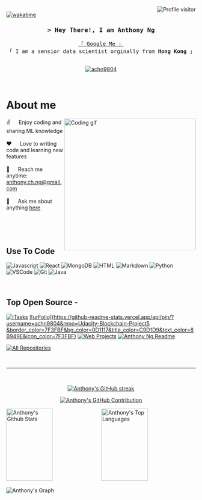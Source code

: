<!--
<h2 align="center">
  Welcome to Anthony Ng's github page!
  <img src="https://media.giphy.com/media/hvRJCLFzcasrR4ia7z/giphy.gif" width="28">
</h2>
-->

<!--
<p align="center">
  <a href="https://github.com/achn9804"><img src="https://readme-typing-svg.herokuapp.com/?lines=Self%20Taught%20Programmer;Front%20End%20Developer;1.5%2B%20years%20of%20coding%20experience;Always%20learning%20new%20things&center=true&width=380&height=45"></a>
</p>

 -->

<a href="https://komarev.com/ghpvc/?username=achn9804">
  <img align="right" src="https://komarev.com/ghpvc/?username=achn9804&label=Visitors&color=0e75b6&style=flat" alt="Profile visitor" />
</a>


[![wakatime](https://wakatime.com/badge/user/eebb3dd8-d9b2-40de-9b88-6fd6cac99dbc.svg)](https://wakatime.com/@eebb3dd8-d9b2-40de-9b88-6fd6cac99dbc)

<!-- Intro  -->
<h3 align="center">
        <samp>&gt; Hey There!, I am
                <b>Anthony Ng</b>
        </samp>
</h3>


<p align="center"> 
  <samp>
    <a href="https://www.google.com/search?q=Anthony+Ng">「 Google Me 」</a>
    <br>
    「 I am a sensior data scientist orginally from <b>Hong Kong</b> 」
    <br>
    <br>
  </samp>
</p>

<p align="center">
 <a href="https://linkedin.com/in/anthony-ng-cqf-18204a1" target="_blank">
  <img src="https://img.shields.io/badge/LinkedIn-0077B5?style=for-the-badge&logo=linkedin&logoColor=white" alt="achn9804"/>
 </a>
</p>
<br />

<!-- About Section -->
 # About me
 
<p>
 <img align="right" width="350" src="/assets/programmer.gif" alt="Coding gif" />
  
 ✌️ &emsp; Enjoy coding and sharing ML knowledge <br/><br/>
 ❤️ &emsp; Love to writing code and learning new features<br/><br/>
 📧 &emsp; Reach me anytime: anthony.ch.ng@gmail.com<br/><br/>
 💬 &emsp; Ask me about anything [here](https://github.com/achn9804/achn9804/issues)

</p>

<br/>
<br/>
<br/>

## Use To Code

![Javascript](https://img.shields.io/badge/Javascript-F0DB4F?style=for-the-badge&labelColor=black&logo=javascript&logoColor=F0DB4F)
![React](https://img.shields.io/badge/-React-61DBFB?style=for-the-badge&labelColor=black&logo=react&logoColor=61DBFB)
![MongoDB](https://img.shields.io/badge/MongoDB-4EA94B?style=for-the-badge&logo=mongodb&logoColor=white)
![HTML](https://img.shields.io/badge/HTML5-E34F26?style=for-the-badge&logo=html5&logoColor=white)
![Markdown](https://img.shields.io/badge/Markdown-000000?style=for-the-badge&logo=markdown&logoColor=white)
![Python](https://img.shields.io/badge/python-3670A0?style=for-the-badge&logo=python&logoColor=ffdd54)
![VSCode](https://img.shields.io/badge/Visual_Studio-0078d7?style=for-the-badge&logo=visual%20studio&logoColor=white)
![Git](https://img.shields.io/badge/Git-F05032?style=for-the-badge&logo=git&logoColor=white)
![Java](https://img.shields.io/badge/Java-ED8B00?style=for-the-badge&logo=openjdk&logoColor=white)

<br/>

## Top Open Source -
[![iTasks](https://github-readme-stats.vercel.app/api/pin/?username=achn9804&repo=Fed_Speak&border_color=7F3FBF&bg_color=0D1117&title_color=C9D1D9&text_color=8B949E&icon_color=7F3FBF)](https://github.com/achn9804/Fed_Speak)
[![urFolio](https://github-readme-stats.vercel.app/api/pin/?username=achn9804&repo=Udacity-Blockchain-Project5
&border_color=7F3FBF&bg_color=0D1117&title_color=C9D1D9&text_color=8B949E&icon_color=7F3FBF)](https://github.com/achn9804/Udacity-Blockchain-Project5
)
[![Web Projects](https://github-readme-stats.vercel.app/api/pin/?username=achn9804&repo=PetSpotR&border_color=7F3FBF&bg_color=0D1117&title_color=C9D1D9&text_color=8B949E&icon_color=7F3FBF)](https://github.com/achn9804/PetSpotR)
[![Anthony Ng Readme](https://github-readme-stats.vercel.app/api/pin/?username=achn9804&repo=achn9804&border_color=7F3FBF&bg_color=0D1117&title_color=C9D1D9&text_color=8B949E&icon_color=7F3FBF)](https://github.com/achn9804/achn9804)

<p align="left">
  <a href="https://github.com/achn9804?tab=repositories" target="_blank"><img alt="All Repositories" title="All Repositories" src="https://img.shields.io/badge/-All%20Repos-2962FF?style=for-the-badge&logo=koding&logoColor=white"/></a>
</p>

<br/>
<hr/>
<br/>

<p align="center">
  <a href="https://github.com/achn9804">
    <img src="https://github-readme-streak-stats.herokuapp.com/?user=achn9804&theme=radical&border=7F3FBF&background=0D1117" alt="Anthony's GitHub streak"/>
  </a>
</p>

<p align="center">
  <a href="https://github.com/achn9804">
    <img src="https://github-profile-summary-cards.vercel.app/api/cards/profile-details?username=achn9804&theme=radical" alt="Anthony's GitHub Contribution"/>
  </a>
</p>

<a> 
    <a href="https://github.com/achn9804"><img alt="Anthony's Github Stats" src="https://denvercoder1-github-readme-stats.vercel.app/api?username=achn9804&show_icons=true&count_private=true&theme=react&border_color=7F3FBF&bg_color=0D1117&title_color=F85D7F&icon_color=F8D866" height="192px" width="49.5%"/></a>
  <a href="https://github.com/achn9804"><img alt="Anthony's Top Languages" src="https://denvercoder1-github-readme-stats.vercel.app/api/top-langs/?username=achn9804&langs_count=8&layout=compact&theme=react&border_color=7F3FBF&bg_color=0D1117&title_color=F85D7F&icon_color=F8D866" height="192px" width="49.5%"/></a>
  <br/>
</a>


![Anthony's Graph](https://github-readme-activity-graph.vercel.app/graph?username=achn9804&custom_title=Anthony's%20GitHub%20Activity%20Graph&bg_color=0D1117&color=7F3FBF&line=7F3FBF&point=7F3FBF&area_color=FFFFFF&title_color=FFFFFF&area=true)
